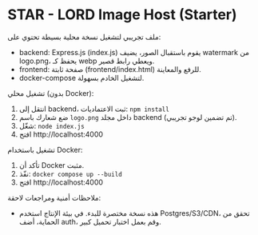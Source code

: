 STAR - LORD Image Host (Starter)
=================================

ملف تجريبي لتشغيل نسخة محلية بسيطة تحتوي على:
- backend: Express.js (index.js) يقوم باستقبال الصور، يضيف watermark من logo.png، يحفظ كـ webp ويعطي رابط قصير.
- frontend: صفحة ثابتة (frontend/index.html) للرفع والمعاينة.
- docker-compose لتشغيل الخادم بسهولة.

تشغيل محلي (بدون Docker):
1. انتقل إلى backend، ثبت الاعتماديات: `npm install`
2. ضع شعارك باسم `logo.png` داخل مجلد backend (تم تضمين لوجو تجريبي).
3. شغّل: `node index.js`
4. افتح http://localhost:4000

تشغيل باستخدام Docker:
1. تأكد أن Docker مثبت.
2. نفّذ: `docker compose up --build`
3. افتح http://localhost:4000

ملاحظات أمنية ومراجعات لاحقة:
- هذه نسخة مختصرة للبدء. في بيئة الإنتاج استخدم Postgres/S3/CDN، تحقق من الحماية، أضف auth، وقم بعمل اختبار تحميل كبير.
